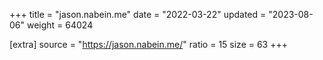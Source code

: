 +++
title = "jason.nabein.me"
date = "2022-03-22"
updated = "2023-08-06"
weight = 64024

[extra]
source = "https://jason.nabein.me/"
ratio = 15
size = 63
+++
